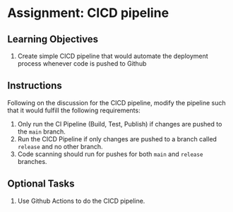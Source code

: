 # Assignment: CICD pipeline

## Learning Objectives
1. Create simple CICD pipeline that would automate the deployment process whenever code is pushed to Github

## Instructions

Following on the discussion for the CICD pipeline, modify the pipeline such that it would fulfill the following requirements:
1. Only run the CI Pipeline (Build, Test, Publish) if changes are pushed to the `main` branch.
2. Run the CICD Pipeline if only changes are pushed to a branch called `release` and no other branch.
3. Code scanning should run for pushes for both `main` and `release` branches.

## Optional Tasks
1. Use Github Actions to do the CICD pipeline.